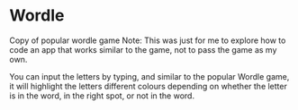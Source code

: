 # Wordle
Copy of popular wordle game 
Note: This was just for me to explore how to code an app that works similar to the game, not to pass the game as my own.

You can input the letters by typing, and similar to the popular Wordle game, it will highlight the letters different colours depending
on whether the letter is in the word, in the right spot, or not in the word. 

